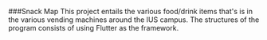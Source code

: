 ###Snack Map
This project entails the various food/drink items that's is in the various vending machines around the IUS campus. The structures of the program consists of using Flutter as the framework.
